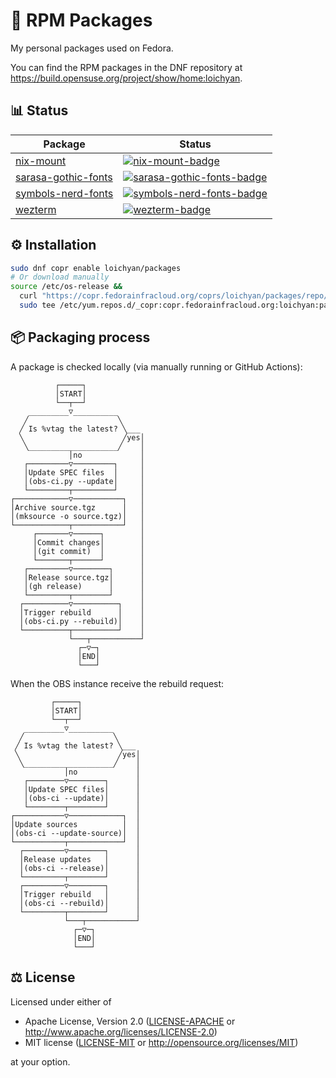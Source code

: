 # 🌰 RPM Packages

My personal packages used on Fedora.

You can find the RPM packages in the DNF repository at
<https://build.opensuse.org/project/show/home:loichyan>.

## 📊 Status

| Package               | Status                                                  |
| --------------------- | ------------------------------------------------------- |
| [nix-mount]           | [![nix-mount-badge]][nix-mount-pkg]                     |
| [sarasa-gothic-fonts] | [![sarasa-gothic-fonts-badge]][sarasa-gothic-fonts-pkg] |
| [symbols-nerd-fonts]  | [![symbols-nerd-fonts-badge]][symbols-nerd-fonts-pkg]   |
| [wezterm]             | [![wezterm-badge]][wezterm-pkg]                         |

[nix-mount]: nix-mount
[nix-mount-pkg]: https://build.opensuse.org/package/show/home:loichyan/nix-mount
[nix-mount-badge]:
  https://build.opensuse.org/projects/home:loichyan/packages/nix-mount/badge.svg?type=percent
[symbols-nerd-fonts]: https://www.nerdfonts.com
[symbols-nerd-fonts-pkg]: https://build.opensuse.org/package/show/home:loichyan/symbols-nerd-fonts
[symbols-nerd-fonts-badge]:
  https://build.opensuse.org/projects/home:loichyan/packages/symbols-nerd-fonts/badge.svg?type=percent
[wezterm]: https://wezfurlong.org/wezterm
[wezterm-pkg]: https://build.opensuse.org/package/show/home:loichyan/wezterm
[wezterm-badge]:
  https://build.opensuse.org/projects/home:loichyan/packages/wezterm/badge.svg?type=percent
[sarasa-gothic-fonts]: https://github.com/be5invis/Sarasa-Gothic
[sarasa-gothic-fonts-pkg]: https://build.opensuse.org/package/show/home:loichyan/sarasa-gothic-fonts
[sarasa-gothic-fonts-badge]:
  https://build.opensuse.org/projects/home:loichyan/packages/sarasa-gothic-fonts/badge.svg?type=percent

## ⚙️ Installation

```sh
sudo dnf copr enable loichyan/packages
# Or download manually
source /etc/os-release &&
  curl "https://copr.fedorainfracloud.org/coprs/loichyan/packages/repo/$ID-$VERSION_ID/dnf.repo" |
  sudo tee /etc/yum.repos.d/_copr:copr.fedorainfracloud.org:loichyan:packages.repo
```

## 📦 Packaging process

A package is checked locally (via manually running or GitHub Actions):

<!--
// https://arthursonzogni.com/Diagon/#Flowchart

"START"

if ("Is %vtag the latest?")
  noop
else {
  "Update SPEC files (obs-ci.py --update"
  "Archive source.tgz (mksource -o source.tgz)"
  "Commit changes (git commit)"
  "Release source.tgz (gh release)"
  "Trigger rebuild (obs-ci.py --rebuild)"
}

"END"
-->

```text
          ┌─────┐
          │START│
          └──┬──┘
    _________▽__________
   ╱                    ╲
  ╱ Is %vtag the latest? ╲___
  ╲                      ╱yes│
   ╲____________________╱    │
             │no             │
   ┌─────────▽─────────┐     │
   │Update SPEC files  │     │
   │(obs-ci.py --update│     │
   └─────────┬─────────┘     │
┌────────────▽───────────┐   │
│Archive source.tgz      │   │
│(mksource -o source.tgz)│   │
└────────────┬───────────┘   │
     ┌───────▽──────┐        │
     │Commit changes│        │
     │(git commit)  │        │
     └───────┬──────┘        │
   ┌─────────▽────────┐      │
   │Release source.tgz│      │
   │(gh release)      │      │
   └─────────┬────────┘      │
  ┌──────────▽──────────┐    │
  │Trigger rebuild      │    │
  │(obs-ci.py --rebuild)│    │
  └──────────┬──────────┘    │
             └───┬───────────┘
               ┌─▽─┐
               │END│
               └───┘
```

When the OBS instance receive the rebuild request:

<!--
// https://arthursonzogni.com/Diagon/#Flowchart

"START"

if ("Is %vtag the latest?")
  noop
else {
  "Update SPEC files (obs-ci --update)"
  "Update sources (obs-ci--update-soure)"
  "Release updates (obs-ci --release)"
  "Trigger rebuild (obs-ci --rebuild)"
}

"END"
-->

```text
         ┌─────┐
         │START│
         └──┬──┘
   _________▽__________
  ╱                    ╲
 ╱ Is %vtag the latest? ╲___
 ╲                      ╱yes│
  ╲____________________╱    │
            │no             │
   ┌────────▽────────┐      │
   │Update SPEC files│      │
   │(obs-ci --update)│      │
   └────────┬────────┘      │
┌───────────▽────────────┐  │
│Update sources          │  │
│(obs-ci --update-source)│  │
└───────────┬────────────┘  │
  ┌─────────▽────────┐      │
  │Release updates   │      │
  │(obs-ci --release)│      │
  └─────────┬────────┘      │
  ┌─────────▽────────┐      │
  │Trigger rebuild   │      │
  │(obs-ci --rebuild)│      │
  └─────────┬────────┘      │
            └───┬───────────┘
              ┌─▽─┐
              │END│
              └───┘
```

## ⚖️ License

Licensed under either of

- Apache License, Version 2.0 ([LICENSE-APACHE](LICENSE-APACHE) or
  <http://www.apache.org/licenses/LICENSE-2.0>)
- MIT license ([LICENSE-MIT](LICENSE-MIT) or <http://opensource.org/licenses/MIT>)

at your option.

